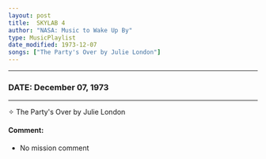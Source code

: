 ```yaml
---
layout: post
title:  SKYLAB 4
author: "NASA: Music to Wake Up By"
type: MusicPlaylist
date_modified: 1973-12-07
songs: ["The Party's Over by Julie London"]
---
```


----
### DATE: December 07, 1973
----
✧ The Party's Over by Julie London

#### Comment:
* No mission comment



<br/>
<center>
	<a target="_blank"
	   href="https://twitter.com/intent/tweet?hashtags=Space,NASA,Playlist,NASAWakeupCalls,SpaceProgram&text={{ page.author}}, '{{ page.songs.first }}' {{ page.title }}, {{ page.date | date: '%B %d, %Y' }}. {{ site.url }}{{ page.url }} @nasawakeupcalls">
	   <i class="fab fa-twitter" alt="Tweet this page" style="font-size: 1.3em;"></i>
	</a>
	&nbsp; 	<i class="fas fa-user-astronaut" style="font-size: 1.5em;"></i> &nbsp;
    <a type="amzn" search="'The Party's Over by Julie London'" category="popular music">
        <i class="fab fa-amazon" style="font-size: 1.3em;"></i>
    </a>
</center>

